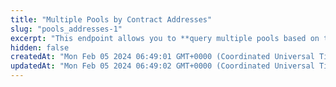 ```yaml
---
title: "Multiple Pools by Contract Addresses"
slug: "pools_addresses-1"
excerpt: "This endpoint allows you to **query multiple pools based on the provided network and pool address**"
hidden: false
createdAt: "Mon Feb 05 2024 06:49:01 GMT+0000 (Coordinated Universal Time)"
updatedAt: "Mon Feb 05 2024 06:49:02 GMT+0000 (Coordinated Universal Time)"
---
```

